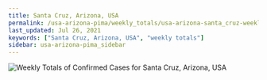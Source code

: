 ```yaml
---
title: Santa Cruz, Arizona, USA
permalink: /usa-arizona-pima/weekly_totals/usa-arizona-santa_cruz-weekly_totals.html
last_updated: Jul 26, 2021
keywords: ["Santa Cruz, Arizona, USA", "weekly totals"]
sidebar: usa-arizona-pima_sidebar
---
```


![Weekly Totals of Confirmed Cases for Santa Cruz, Arizona, USA](/covid_tracker/images/graphs/usa-arizona-santa_cruz-weekly_totals_graph.png)
